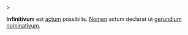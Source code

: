 <!-- markdownlint-disable MD041 -->>
**Infinitivum** est [actum](actum.md) possibilis. [Nomen](nomen.md) actum declarat ut [gerundium](gerundium.md) [nominativum](nominativus.md).
